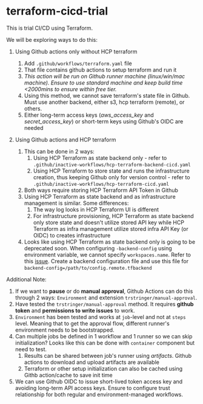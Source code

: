 # terraform-cicd-trial
This is trial CI/CD using Terraform.

We will be exploring ways to do this:

1. Using Github actions only without HCP terraform
   1. Add `.github/workflows/terraform.yaml` file
   2. That file contains github actions to setup terraform and run it
   3. *This action will be run on Github runner machine (linux/win/mac machine). Ensure to use standard machine and keep build time <2000mins to ensure within free tier.*
   4. Using this method, we cannot save terraform's state file in Github. Must use another backend, either s3, hcp terraform (remote), or others.
   5. Either long-term access keys (*aws_access_key* and *secret_access_key*) or short-term keys using Github's OIDC are needed

2. Using Github actions and HCP terraform
   1. This can be done in 2 ways: 
      1. Using HCP Terraform as state backend only - refer to `.github/inactive-workflows/hcp-terraform-backend-cicd.yaml`
      2. Using HCP Terraform to store state and runs the infrastructure creation, thus keeping Github only for version control - refer to `.github/inactive-workflows/hcp-terraform-cicd.yaml`
   2. Both ways require storing HCP Terraform API Token in Github
   3. Using HCP Terraform as state backend and as infrastructure management is similar. Some differences:
      1. The way log looks in HCP Terraform UI is different 
      2. For infrastructure provisioning, HCP Terraform as state backend only store state and doesn't utilize stored API key while HCP Terraform as infra management utilize stored infra API Key (or OIDC) to creates infrastructure
   4. Looks like using HCP Terraform as state backend only is going to be deprecated soon. When configuring `-backend-config` using environment variable, we cannot specify `workspaces.name`. Refer to this [issue](https://github.com/hashicorp/terraform/issues/31328). Create a backend configuration file and use this file for `backend-config=/path/to/config.remote.tfbackend`

Additional Note:
1. If we want to **pause** or do **manual approval**, Github Actions can do this through 2 ways: `Environment` and extension `trstringer/manual-approval`.
2. Have tested the `trstringer/manual-approval` method. It requires **github token** and **permissions to write issues** to work.
3. `Environment` has been tested and works at `job`-level and not at `steps` level. Meaning that to get the approval flow, different runner's environment needs to be bootstrapped.
4. Can multiple jobs be defined in 1 workflow and 1 runner so we can skip initialization? Looks like this can be done with `container` component but need to test.
   1. Results can be shared between job's runner using *artifacts*. Github actions to download and upload artifacts are available
   2. Terraform or other setup initialization can also be cached using Githb action/cache to save init time
5. We can use Github OIDC to issue short-lived token access key and avoiding long-term API access keys. Ensure to configure trust relationship for both regular and environment-managed workflows.
